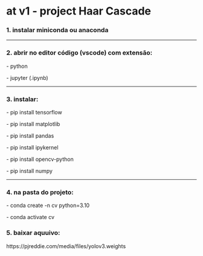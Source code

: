 # at v1 - project Haar Cascade


### 1. instalar miniconda ou anaconda

---
### 2. abrir no editor código (vscode) com extensão:
<p> - python</p>
<p> - jupyter (.ipynb)</p>

---
### 3. instalar:
<p> - pip install tensorflow</p>
<p> - pip install matplotlib</p>
<p> - pip install pandas</p>
<p> - pip install ipykernel</p>
<p> - pip install opencv-python</p>
<p> - pip install numpy</p>

---
### 4. na pasta do projeto: 
<p> - conda create -n cv python=3.10</p>
<p> - conda activate cv</p>

### 5. baixar aquuivo:
<p> https://pjreddie.com/media/files/yolov3.weights </p>
